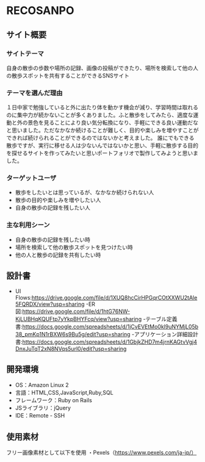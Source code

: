 # RECOSANPO
## サイト概要
### サイトテーマ
自身の散歩の歩数や場所の記録、画像の投稿ができたり、場所を検索して他の人の散歩スポットを共有することができるSNSサイト

### テーマを選んだ理由
１日中家で勉強していると外に出たり体を動かす機会が減り、学習時間は取れるのに集中力が続かないことが多くありました。ふと散歩をしてみたら、適度な運動と外の景色を見ることにより良い気分転換になり、手軽にできる良い運動だなと思いました。ただなかなか続けることが難しく、目的や楽しみを増やすことができれば続けられることができるのではないかと考えました。
誰にでもできる散歩ですが、実行に移せる人は少ないんではないかと思い、手軽に散歩する目的を探せるサイトを作ってみたいと思いポートフォリオで製作してみようと思いました。


### ターゲットユーザ
- 散歩をしたいとは思っているが、なかなか続けられない人
- 散歩の目的や楽しみを増やしたい人
- 自身の散歩の記録を残したい人

### 主な利用シーン
- 自身の散歩の記録を残したい時
- 場所を検索して他の散歩スポットを見つけたい時
- 他の人と散歩の記録を共有したい時

## 設計書
- UI Flows:https://drive.google.com/file/d/1XUQ8hcCirHPGqrCOtXXWU2tAle5FQRDX/view?usp=sharing
-ER図:https://drive.google.com/file/d/1htG76NW-KjLUBHqKQUFtp7yYkpBHYFcq/view?usp=sharing
-テーブル定義書:https://docs.google.com/spreadsheets/d/1jCvEVEtMo0kl9uNYMjL05b38_pmKp1N1rBXW6s9Bu5g/edit?usp=sharing
-アプリケーション詳細設計書:https://docs.google.com/spreadsheets/d/1GbjkZHD7m4jrnKAGtvVgj4DnxJuTqT2xN8NVqs5url0/edit?usp=sharing
​
## 開発環境
- OS：Amazon Linux 2
- 言語：HTML,CSS,JavaScript,Ruby,SQL
- フレームワーク：Ruby on Rails
- JSライブラリ：jQuery
- IDE：Remote - SSH 
​
## 使用素材
フリー画像素材として以下を使用
・Pexels（https://www.pexels.com/ja-jp/）